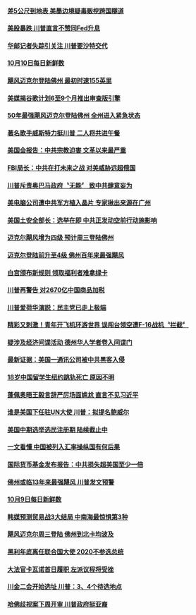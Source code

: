 #### [差5公尺到地表 美墨边境疑毒贩挖跨国隧道](../pages/news203/a1394945.md?t=10111232) 

#### [美股暴跌 川普直言不赞同Fed升息](../pages/news203/a1394926.md?t=10111232) 

#### [华邮记者失踪引关注 川普要沙特交代](../pages/news203/a1394901.md?t=10111232) 

#### [10月10日每日新鲜数](../pages/news203/a1394889.md?t=10111232) 

#### [飓风迈克尔登陆佛州 最初时速155英里](../pages/news203/a1394892.md?t=10111232) 

#### [美媒揭谷歌计划6至9个月推出审查版引擎](../pages/news203/a1394886.md?t=10111232) 

#### [50年最强飓风迈克尔登陆佛州 全州进入紧急状态](../pages/news203/a1394884.md?t=10111232) 

#### [著名歌手威斯特力挺川普  二人将共进午餐](../pages/news203/a1394875.md?t=10111232) 

#### [美国会报告：中共宗教迫害  文革以来最严重](../pages/news203/a1394867.md?t=10111232) 

#### [FBI局长：中共在打未来之战 对美威胁远超俄国](../pages/news203/a1394865.md?t=10111232) 

#### [川普斥责奥巴马政府〝无能〞 致中共肆意妄为](../pages/news203/a1394859.md?t=10111232) 

#### [美电脑公司遭中共军方植入晶片 专家揪出来源在广州](../pages/news203/a1394852.md?t=10111232) 

#### [美国土安全部长：选举在即 中共正发动空前行动施影响](../pages/news203/a1394846.md?t=10111232) 

#### [迈克尔飓风增为四级 预计周三登陆佛州](../pages/news203/a1394839.md?t=10111232) 

#### [迈克尔登陆前升至4级  佛州百年来最强飓风](../pages/news203/a1394838.md?t=10111232) 

#### [白宫颁布新规则 领取福利者难拿绿卡](../pages/news203/a1394837.md?t=10111232) 

#### [川普再警告 对2670亿中国商品加税](../pages/news203/a1394835.md?t=10111232) 

#### [川普爱荷华演説：民主党已走上极端](../pages/news203/a1394834.md?t=10111232) 

#### [精彩又刺激！青年开飞机环游世界 误闯台领空遭F-16战机〝拦截〞](../pages/news203/a1394817.md?t=10111232) 

#### [疑涉及经济间谍活动 德州华人学者卷入间谍门](../pages/news203/a1394805.md?t=10111232) 

#### [最新证据：美国一通讯公司被中共黑客入侵](../pages/news203/a1394825.md?t=10111232) 

#### [18岁中国留学生纽约跳轨死亡 原因不明](../pages/news203/a1394804.md?t=10111232) 

#### [蓬佩奥晤王毅言辞严厉场面尴尬 直言不见习近平](../pages/news203/a1394546.md?t=10111232) 

#### [谁是美国下任驻UN大使 川普：拟提名鲍威尔](../pages/news203/a1394771.md?t=10111232) 

#### [美国中期选举选民注册期 陆续截止中](../pages/news203/a1394770.md?t=10111232) 

#### [一文看懂 中国被列入汇率操纵国有何后果](../pages/news203/a1394716.md?t=10111232) 

#### [国际货币基金发布报告：中共损失超美国至少一倍](../pages/news203/a1394755.md?t=10111232) 

#### [佛州或临13年来最强飓风 川普发文预警](../pages/news203/a1394745.md?t=10111232) 

#### [10月9日每日新鲜数](../pages/news203/a1394709.md?t=10111232) 

#### [韩媒预测贸易战3大结局 中南海最惊惧第3种](../pages/news203/a1394623.md?t=10111232) 

#### [飓风迈克尔周三登陆 佛州到北卡均波及](../pages/news203/a1394721.md?t=10111232) 

#### [黑利年底离任联合国大使 2020不参选总统](../pages/news203/a1394732.md?t=10111232) 

#### [大法官卡瓦诺首日履职 左派议程将受挫](../pages/news203/a1394743.md?t=10111232) 

#### [川金二会开始选址  川普：3、4个待选地点](../pages/news203/a1394723.md?t=10111232) 

#### [哈佛歧视案下周开审   川普政府挺亚裔](../pages/news203/a1394720.md?t=10111232) 

